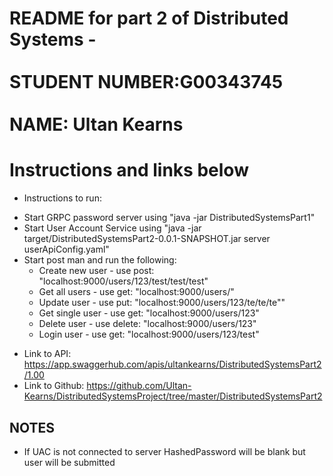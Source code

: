 # README for part 2 of Distributed Systems -<br><br> STUDENT NUMBER:G00343745<br> <br>NAME: Ultan Kearns
# Instructions and links below
+ Instructions to run:
 - Start GRPC password server using "java -jar DistributedSystemsPart1"
 - Start User Account Service using "java -jar target/DistributedSystemsPart2-0.0.1-SNAPSHOT.jar server userApiConfig.yaml"
 - Start post man and run the following:
    - Create new user - use post: "localhost:9000/users/123/test/test/test"
    - Get all users - use get: "localhost:9000/users/"
    - Update user - use put: "localhost:9000/users/123/te/te/te""
    - Get single user - use get: "localhost:9000/users/123"
    - Delete user - use delete: "localhost:9000/users/123"
    - Login user - use get: "localhost:9000/users/123/test"
+ Link to API: https://app.swaggerhub.com/apis/ultankearns/DistributedSystemsPart2/1.00
+ Link to Github: https://github.com/Ultan-Kearns/DistributedSystemsProject/tree/master/DistributedSystemsPart2
## NOTES
+ If UAC is not connected to server HashedPassword will be blank but user will be submitted
